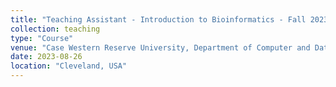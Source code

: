 ```yaml
---
title: "Teaching Assistant - Introduction to Bioinformatics - Fall 2023"
collection: teaching
type: "Course"
venue: "Case Western Reserve University, Department of Computer and Data Sciences"
date: 2023-08-26
location: "Cleveland, USA"
---
```

